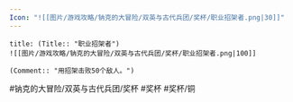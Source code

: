 ```yaml
---
Icon: "![[图片/游戏攻略/钠克的大冒险/双英与古代兵团/奖杯/职业招架者.png|30]]"
---
```

```ad-common-bronze-trophy
title: (Title:: "职业招架者")
![[图片/游戏攻略/钠克的大冒险/双英与古代兵团/奖杯/职业招架者.png|100]]

(Comment:: "用招架击败50个敌人。")
```

#钠克的大冒险/双英与古代兵团/奖杯 #奖杯 #奖杯/铜
